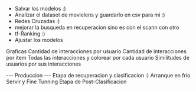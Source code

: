 * Salvar los modelos :)
* Analizar el dataset de movielens y guardarlo en csv para mi :)
* Redes Cruzadas :)
* mejorar la busqueda en recuperacion sino es con el scann con otro
* tf-Ranking :)
* Ajustar los modelos


Graficas
Cantidad de interacciones por usuario
Cantidad de interacciones por item
Todas las interacciones y colorear por cada usuario
Similitudes de usuarios por sus interacciones


--- Produccion ---
Etapa de recuperacion y clasificacion :)
Arranque en frio
Servir y Fine Tunning
Etapa de Post-Clasificacion


